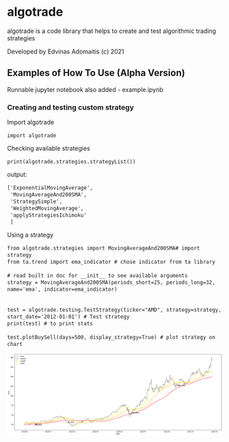 # algotrade

algotrade is a code library that helps to create and test algorithmic trading strategies

Developed by Edvinas Adomaitis (c) 2021

## Examples of How To Use (Alpha Version)
Runnable jupyter notebook also added - example.ipynb

### Creating and testing custom strategy

Import algotrade
```
import algotrade
```

Checking available strategies
```
print(algotrade.strategies.strategyList())
```
output:
```
['ExponentialMovingAverage',
 'MovingAverageAnd200SMA',
 'StrategySimple',
 'WeightedMovingAverage',
 'applyStrategiesIchimoku'
 ]
```

Using a strategy
```
from algotrade.strategies import MovingAverageAnd200SMA# import strategy
from ta.trend import ema_indicator # chose indicator from ta library

# read built in doc for __init__ to see available arguments
strategy = MovingAverageAnd200SMA(periods_short=25, periods_long=32, name='ema', indicator=ema_indicator)


test = algotrade.testing.TestStrategy(ticker="AMD", strategy=strategy, start_date='2012-01-01') # Test strategy
print(test) # to print stats

test.plotBuySell(days=500, display_strategy=True) # plot strategy on chart
```

![graph showing price and buy/sell marks](https://raw.githubusercontent.com/t4skmanag3r/algotrade/master/graph.png)
